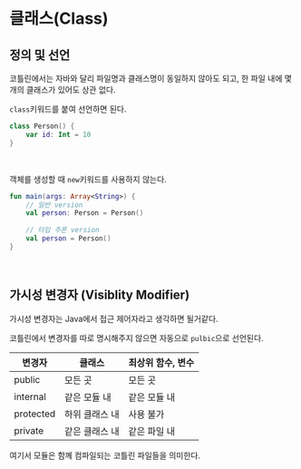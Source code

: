 # 클래스(Class)

## 정의 및 선언

코틀린에서는 자바와 달리 파일명과 클래스명이 동일하지 않아도 되고, 한 파일 내에 몇 개의 클래스가 있어도 상관 없다.

`class`키워드를 붙여 선언하면 된다.

~~~kotlin
class Person() {
    var id: Int = 10
}
~~~

</br >

객체를 생성할 때 `new`키워드를 사용하지 않는다.

~~~kotlin
fun main(args: Array<String>) {
    // 일반 version
    val person: Person = Person()
  
    // 타입 추론 version
    val person = Person()
}
~~~

</br >

## 가시성 변경자 (Visiblity Modifier)

가시성 변경자는 Java에서 접근 제어자라고 생각하면 될거같다.

코틀린에서 변경자를 따로 명시해주지 않으면 자동으로 `pulbic`으로 선언된다.

| 변경자    | 클래스         | 최상위 함수, 변수 |
| --------- | -------------- | ----------------- |
| public    | 모든 곳        | 모든 곳           |
| internal  | 같은 모듈 내   | 같은 모듈 내      |
| protected | 하위 클래스 내 | 사용 불가         |
| private   | 같은 클래스 내 | 같은 파일 내      |

여기서 모듈은 함꼐 컴파일되는 코틀린 파일들을 의미한다.



